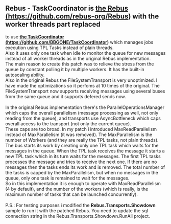 ## Rebus - TaskCoordinator is <a href="https://github.com/rebus-org/Rebus" target="_blank"><b>the Rebus (https://github.com/rebus-org/Rebus)</b></a> with the worker threads part replaced 
to use <a href="https://github.com/BBGONE/TaskCoordinator" target="_blank"><b>the TaskCoordinator (https://github.com/BBGONE/TaskCoordinator)</b></a> which manages jobs execution using TPL Tasks instead
of plain threads. 
<br/>
Also it uses only one task when idle to monitor the queue for new messages instead of all worker threads as in the original Rebus implementation.
<br/>
The main reason to create this patch was to relieve the stress from the queue by constant polling it by multiple workers.
It has the built-in autoscaling ability.
<br/>
Also in the original Rebus the FileSystemTransport is very unoptimized.
I have made the optimizations so it perfoms at 10 times of the original. 
The FileSystemTransport now supports receiving messages using several buses from the same queue
and it supports defered sends now.
<br/>
<br/>
In the original Rebus implementation there's the ParallelOperationsManager which caps the overall parallelism 
(message processing as well, not only reading from the queue), 
and transports use AsyncBottleneck which caps overall access to the transport (not only the current queue).
<br/>
These caps are too broad. In my patch i introduced MaxReadParallelism instead of MaxParallelism (it was removed).
The MaxParallelism is the number of Workers (and they are really the TPL tasks, not plain threads).
<br> 
The bus starts its work by creating only one TPL task which waits for the messages in the queue.
When the TPL task receives the message it starts a new TPL task which in its turn waits for the messages.
The first TPL tasks processes the message and tries to receive the next one. If there are no messages then
the tasks ends its work and is removed. The total number of the tasks is capped by the MaxParallelism,
but when no messages in the queue, only one task is remained to wait for the messages.
<br> 
So in this implementation it is enough to operate with MaxReadParallelism (4 by default), 
and the number of the workers (which is really, is the maximum number of tasks that can be launched concurrently).
<br/>
<br/>
P.S.: 
For testing purposes i modified the <b>Rebus.Transports.Showdown</b> sample to run it with the patched Rebus. 
You need to update the sql connection string in the Rebus.Transports.Showdown.RunAll project.
